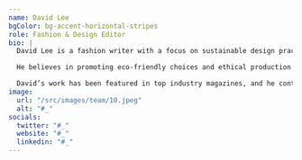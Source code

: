 ```yaml
---
name: David Lee
bgColor: bg-accent-horizontal-stripes
role: Fashion & Design Editor
bio: |
  David Lee is a fashion writer with a focus on sustainable design practices. He writes about the intersection of culture and personal style, offering insights on how the fashion industry is changing.

  He believes in promoting eco-friendly choices and ethical production methods. His articles often highlight the role of creativity and culture in shaping modern fashion trends.

  David’s work has been featured in top industry magazines, and he continues to be a leading voice for sustainability in the fashion world.
image:
  url: "/src/images/team/10.jpeg"
  alt: "#_"
socials:
  twitter: "#_"
  website: "#_"
  linkedin: "#_"
---
```


